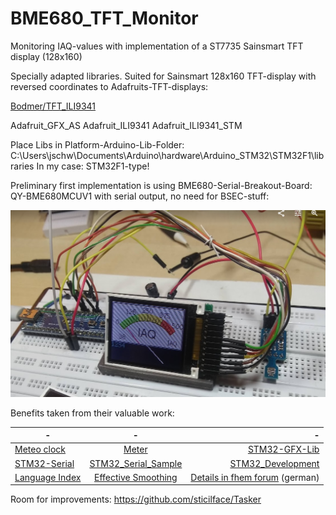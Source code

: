 # BME680_TFT_Monitor
Monitoring IAQ-values with implementation of a ST7735 Sainsmart TFT display (128x160)

Specially adapted libraries. Suited for Sainsmart 128x160 TFT-display with reversed coordinates to Adafruits-TFT-displays:

[Bodmer/TFT_ILI9341](https://github.com/Bodmer/TFT_ILI9341)

Adafruit_GFX_AS
Adafruit_ILI9341
Adafruit_ILI9341_STM

Place Libs in Platform-Arduino-Lib-Folder: C:\Users\jschw\Documents\Arduino\hardware\Arduino_STM32\STM32F1\libraries
In my case: STM32F1-type!

Preliminary first implementation is using BME680-Serial-Breakout-Board: QY-BME680MCUV1 with serial output,
no need for BSEC-stuff:

![Maple-TFT_2](https://raw.githubusercontent.com/juergs/BME680_TFT_Monitor/master/Maple-TFT_2.png)

Benefits taken from their valuable work:

| -        | -           | -  |
| ------------- |:-------------:| -----:|
| [Meteo clock](https://create.arduino.cc/projecthub/edr1924/gorgy-meteo-clock-1bfc49)      | [Meter](https://www.instructables.com/id/Arduino-sketch-for-a-retro-analogue-meter-graphic-/)| [STM32-GFX-Lib](https://github.com/victorpv/Arduino_STM32/tree/master/STM32F1/libraries) |
| [STM32-Serial](http://docs.leaflabs.com/static.leaflabs.com/pub/leaflabs/maple-docs/0.0.12/lang/api/serial.html)      | [STM32_Serial_Sample](https://github.com/rogerclarkmelbourne/Arduino_STM32/blob/master/STM32F1/libraries/A_STM32_Examples/examples/General/BlinkNcount/BlinkNcount.ino)      |   [STM32_Development](http://www.farrellf.com/) |
| [Language Index](http://docs.leaflabs.com/static.leaflabs.com/pub/leaflabs/maple-docs/0.0.12/language-index.html) | [Effective Smoothing](https://www.norwegiancreations.com/2016/08/double-exponential-moving-average-filter-speeding-up-the-ema/)      |    [Details in fhem forum](https://forum.fhem.de/index.php/topic,78619.435.html) (german)|

Room for improvements:
https://github.com/sticilface/Tasker


